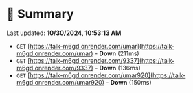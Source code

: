 # 📖 Summary
Last updated: **10/30/2024, 10:53:13 AM**

- `GET` [https://talk-m6gd.onrender.com/umar](https://talk-m6gd.onrender.com/umar) - **Down** (211ms)
- `GET` [https://talk-m6gd.onrender.com/9337](https://talk-m6gd.onrender.com/9337) - **Down** (136ms)
- `GET` [https://talk-m6gd.onrender.com/umar920](https://talk-m6gd.onrender.com/umar920) - **Down** (150ms)
